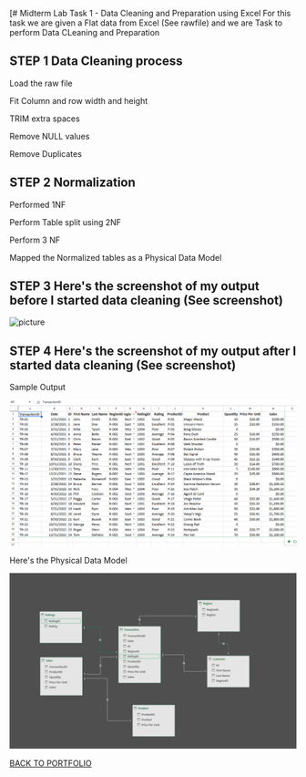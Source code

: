 [# Midterm Lab Task 1 - Data Cleaning and Preparation using Excel
For this task we are given a Flat data from Excel (See rawfile) and we are Task to perform Data CLeaning and Preparation

## STEP 1 Data Cleaning process

Load the raw file

Fit Column and row width and height

TRIM extra spaces

Remove NULL values

Remove Duplicates

## STEP 2 Normalization
Performed 1NF

Perform Table split using 2NF

Perform 3 NF

Mapped the Normalized tables as a Physical Data Model

## STEP 3 Here's the screenshot of my output before I started data cleaning (See screenshot)

![picture](https://github.com/user-attachments/assets/70a2f922-6b5f-451b-a0fe-5d29bb2c1efd)



## STEP 4 Here's the screenshot of my output after I started data cleaning (See screenshot)
Sample Output

![picture](https://github.com/Zomue/Zomue.github.io/blob/main/Midterm%20Lab%20Task/Images/Clean)

Here's the Physical Data Model

![picture](https://github.com/Zomue/Zomue.github.io/blob/main/Midterm%20Lab%20Task/Images/Diagram)

[BACK TO PORTFOLIO](https://zomue.github.io/)

